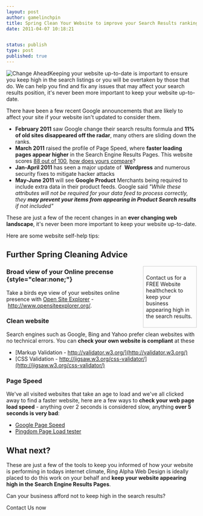 ```yaml
---
layout: post
author: gamelinchpin
title: Spring Clean Your Website to improve your Search Results ranking
date: 2011-04-07 10:18:21


status: publish
type: post
published: true
---
```

![](/assets/change_ahead.jpg "Change Ahead")Keeping your website
up-to-date is important to ensure you keep high in the search listings
or you will be overtaken by those that do. We can help you find and fix
any issues that may affect your search results position, it's never been
more important to keep your website up-to-date.

 There have been a few recent Google announcements that are likely to
affect your site if your website isn't updated to consider them.

-   **February 2011** saw Google change their search results formula and
    **11% of old sites disappeared off the radar**, many others are
    sliding down the ranks.
-   **March 2011** raised the profile of Page Speed, where **faster
    loading pages appear higher** in the Search Engine Results Pages.
    This website scores [88 out of
    100](http://pagespeed.googlelabs.com/#url=ringalpha.com&mobile=false),
    [how does yours compare](http://pagespeed.googlelabs.com/)?
-   **Jan-April 2011** has seen a major update of  **Wordpress** and
    numerous security fixes to mitigate hacker attacks
-   **May-June 2011** will see **Google Product** Merchants being
    required to include extra data in their product feeds. Google said
    *"While these attributes will not be required for your data feed to
    process correctly, they **may prevent your items from appearing in
    Product Search results** if not included"*

These are just a few of the recent changes in an **ever changing web
landscape**, it's never been more important to keep your website
up-to-date.

Here are some website self-help
tips:

Further Spring Cleaning Advice
------------------------------

<div
style="float:right;width:25%;margin: 0 0 0.5em 0.5em;
border: 1px solid #ccc;padding:0.5em;">

Contact us for a FREE Website healthcheck to keep your business
appearing high in the search results.

</div>

### Broad view of your Online precense {style="clear:none;"}

Take a birds eye view of your websites online presence with [Open Site
Explorer](http://www.opensiteexplorer.org/) - <http://www.opensiteexplorer.org/>.

### Clean website

Search engines such as Google, Bing and Yahoo prefer clean websites with
no technical errors. You can **check your own website is compliant** at
these


-   [Markup Validation -
    http://validator.w3.org/](http://validator.w3.org/)
-   [CSS Validation -
    http://jigsaw.w3.org/css-validator/](http://jigsaw.w3.org/css-validator/)

### Page Speed

We've all visited websites that take an age to load and we've all
clicked away to find a faster website, here are a few ways to **check
your web page load speed** - anything over 2 seconds is considered slow,
anything **over 5 seconds is very bad**:

-   [Google Page Speed](http://pagespeed.googlelabs.com/)
-   [Pingdom Page Load tester](http://tools.pingdom.com/)

What next?
----------

These are just a few of the tools to keep you informed of how your
website is performing in todays internet climate, Ring Alpha Web Design
is ideally placed to do this work on your behalf and **keep your website
appearing high in the Search Engine Results Pages**.

Can your business afford not to keep high in the search results?

Contact Us now
